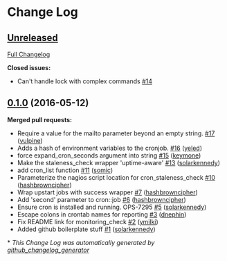 # Change Log

## [Unreleased](https://github.com/Yelp/puppet-cron/tree/HEAD)

[Full Changelog](https://github.com/Yelp/puppet-cron/compare/0.1.0...HEAD)

**Closed issues:**

- Can't handle lock with complex commands [\#14](https://github.com/Yelp/puppet-cron/issues/14)

## [0.1.0](https://github.com/Yelp/puppet-cron/tree/0.1.0) (2016-05-12)
**Merged pull requests:**

- Require a value for the mailto parameter beyond an empty string. [\#17](https://github.com/Yelp/puppet-cron/pull/17) ([vulpine](https://github.com/vulpine))
- Adds a hash of environment variables to the cronjob. [\#16](https://github.com/Yelp/puppet-cron/pull/16) ([yeled](https://github.com/yeled))
- force expand\_cron\_seconds argument into string [\#15](https://github.com/Yelp/puppet-cron/pull/15) ([keymone](https://github.com/keymone))
- Make the staleness\_check wrapper 'uptime-aware' [\#13](https://github.com/Yelp/puppet-cron/pull/13) ([solarkennedy](https://github.com/solarkennedy))
- add cron\_list function [\#11](https://github.com/Yelp/puppet-cron/pull/11) ([somic](https://github.com/somic))
- Parameterize the nagios script location for cron\_staleness\_check [\#10](https://github.com/Yelp/puppet-cron/pull/10) ([hashbrowncipher](https://github.com/hashbrowncipher))
- Wrap upstart jobs with success wrapper [\#7](https://github.com/Yelp/puppet-cron/pull/7) ([hashbrowncipher](https://github.com/hashbrowncipher))
- Add 'second' parameter to cron::job [\#6](https://github.com/Yelp/puppet-cron/pull/6) ([hashbrowncipher](https://github.com/hashbrowncipher))
- Ensure cron is installed and running. OPS-7295 [\#5](https://github.com/Yelp/puppet-cron/pull/5) ([solarkennedy](https://github.com/solarkennedy))
- Escape colons in crontab names for reporting [\#3](https://github.com/Yelp/puppet-cron/pull/3) ([dnephin](https://github.com/dnephin))
- Fix README link for monitoring\_check [\#2](https://github.com/Yelp/puppet-cron/pull/2) ([ymilki](https://github.com/ymilki))
- Added github boilerplate stuff [\#1](https://github.com/Yelp/puppet-cron/pull/1) ([solarkennedy](https://github.com/solarkennedy))



\* *This Change Log was automatically generated by [github_changelog_generator](https://github.com/skywinder/Github-Changelog-Generator)*